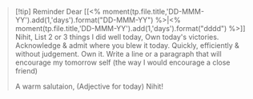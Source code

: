 > [!tip] Reminder
> Dear [[<% moment(tp.file.title,'DD-MMM-YY').add(1,'days').format("DD-MMM-YY") %>|<% moment(tp.file.title,'DD-MMM-YY').add(1,'days').format("dddd") %>]] Nihit,
> List 2 or 3 things I did well today, Own today's victories.
> Acknowledge & admit where you blew it today. Quickly, efficiently & without judgement. Own it.
> Write a line or a paragraph that will encourage my tomorrow self (the way I would encourage a close friend)
> 
> A warm salutaion, 
> (Adjective for today) Nihit!


